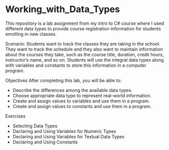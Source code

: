 # Working_with_Data_Types

This repository is a lab assignment from my intro to C# course where I used different data types to provide course registration information for students enrolling in new classes.

Scenario: Students want to track the classes they are taking in the school. They want to track the schedule and they also want to maintain information about the courses they take, such as the course title, duration, credit hours, instructor’s name, and so on. Students will use the integral data types along with variables and constants to store this information in a computer program.

Objectives After completing this lab, you will be able to: 
* Describe the differences among the available data types. 
* Choose appropriate data type to represent real-world information. 
* Create and assign values to variables and use them in a program. 
* Create and assign values to constants and use them in a program.

Exercises 
* Selecting Data Types 
* Declaring and Using Variables for Numeric Types 
* Declaring and Using Variables for Textual Data Types 
* Declaring and Using Constants
